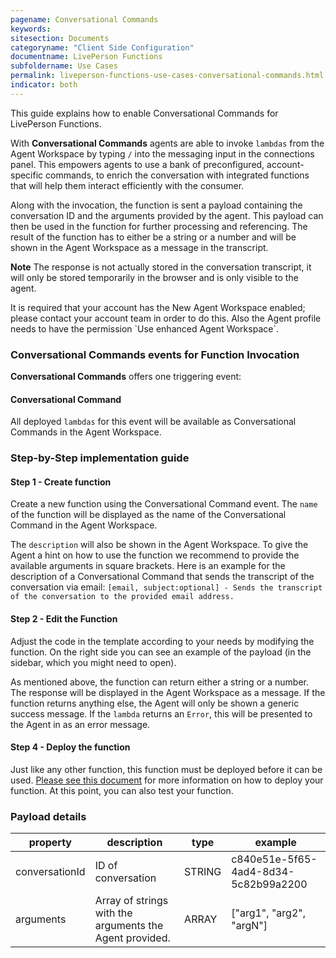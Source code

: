 ```yaml
---
pagename: Conversational Commands
keywords:
sitesection: Documents
categoryname: "Client Side Configuration"
documentname: LivePerson Functions
subfoldername: Use Cases
permalink: liveperson-functions-use-cases-conversational-commands.html
indicator: both
---
```


This guide explains how to enable Conversational Commands for LivePerson Functions.

With **Conversational Commands** agents are able to invoke `lambdas` from the Agent Workspace by typing `/` into the messaging input in the connections panel. This empowers agents to use a bank of preconfigured, account-specific commands, to enrich the conversation with integrated functions that will help them interact efficiently with the consumer.

Along with the invocation, the function is sent a payload containing the conversation ID and the arguments provided by the agent. This payload can then be used in the function for further processing and referencing. The result of the function has to either be a string or a number and will be shown in the Agent Workspace as a message in the transcript.

**Note** The response is not actually stored in the conversation transcript, it will only be stored temporarily in the browser and is only visible to the agent.

<div class="important"> It is required that your account has the New Agent Workspace enabled; please contact your account team in order to do this. Also the Agent profile needs to have the permission `Use enhanced Agent Workspace`.</div>

### Conversational Commands events for Function Invocation

**Conversational Commands** offers one triggering event:

#### Conversational Command

All deployed `lambdas` for this event will be available as Conversational Commands in the Agent Workspace. 

### Step-by-Step implementation guide

#### Step 1 - Create function

Create a new function using the Conversational Command event. The `name` of the function will be displayed as the name of the Conversational Command in the Agent Workspace.

 The `description` will also be shown in the Agent Workspace. To give the Agent a hint on how to use the function we recommend to provide the available arguments in square brackets. Here is an example for the description of a Conversational Command that sends the transcript of the conversation via email: `[email, subject:optional] - Sends the transcript of the conversation to the provided email address.`

#### Step 2 - Edit the Function

Adjust the code in the template according to your needs by modifying the function. On the right side you can see an example of the payload (in the sidebar, which you might need to open).

As mentioned above, the function can return either a string or a number. The response will be displayed in the Agent Workspace as a message. If the function returns anything else, the Agent will only be shown a generic success message. If the `lambda` returns an `Error`, this will be presented to the Agent in as an error message.

#### Step 4 - Deploy the function

Just like any other function, this function must be deployed before it can be used. [Please see this document](function-as-a-service-deploying-functions.html) for more information on how to deploy your function. At this point, you can also test your function.

### Payload details

<table>
<thead><tr><th>property</th><th>description</th><th>type</th><th>example</th></tr></thead><tbody>
 <tr><td>conversationId</td><td>ID of conversation</td><td>STRING</td><td>c840e51e-5f65-4ad4-8d34-5c82b99a2200</td></tr>
 <tr><td>arguments</td><td>Array of strings with the arguments the Agent provided.</td><td>ARRAY</td><td>["arg1", "arg2", "argN"]</td></tr>

</tbody></table>
